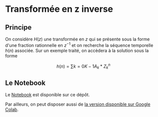 # Transformée en z inverse

## Principe

On considère $H(z)$ une transformée en $z$ qui se présente sous la forme d'une fraction rationnelle en $z^{-1}$ et on recherche la séquence temporelle $h(n)$ associée. Sur un exemple traité, on accèdera à la solution sous la forme

$$h(n)=\sum{k=0}{K-1} A_k*Z_k^n$$

## Le Notebook

Le [Notebook](tzinv.ipynb) est disponible sur ce dépôt.

Par ailleurs, on peut disposer aussi de [la version disponible sur Google Colab](https://colab.research.google.com/drive/1SX8pW15GO1v-1lPUa5QzlkLz-NX1Wcjw?usp=drive_link).
